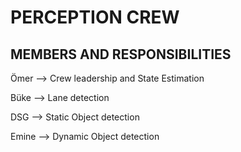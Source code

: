 # PERCEPTION CREW

## MEMBERS AND RESPONSIBILITIES
Ömer --> Crew leadership and State Estimation

Büke --> Lane detection

DSG --> Static Object detection

Emine --> Dynamic Object detection

